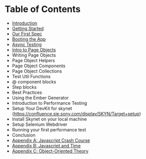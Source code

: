 # Table of Contents

- [Introduction](/#/introduction)
- [Getting Started](/#/getting-started)
- [Our First Spec](/#/our-first-spec)
- [Booting the App](/#/booting-the-app)
- [Async Testing](/#/async-testing)
- [Intro to Page Objects](/#/intro-to-page-objects)
- Writing Page Objects
- Page Object Helpers
- Page Object Components
- Page Object Collections
- Test Util Functions
- @ component blocks
- Step blocks
- Best Practices
- Using the Ember Generator
- Introduction to Performance Testing
- Setup Your DevKit for skynet (https://confluence.sie.sony.com/display/SKYN/Target+setup)
- Install Skynet on your local machine
- Setup Selenium Webdriver
- Running your first performance test
- Conclusion
- [Appendix A: Javascript Crash Course](/#/appendix-a)
- [Appendix B: Javascript and Time](/#/appendix-b)
- [Appendix C: Object-Oriented Theory](/#/appendix-c)
